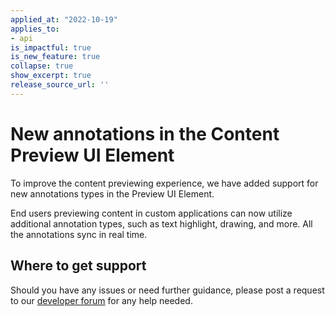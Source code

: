 ```yaml
---
applied_at: "2022-10-19"
applies_to: 
- api
is_impactful: true
is_new_feature: true
collapse: true
show_excerpt: true
release_source_url: ''
---
```


# New annotations in the Content Preview UI Element

To improve the content previewing experience, we have added support for new
annotations types in the Preview UI Element.
<!-- more -->

End users previewing content in custom applications can now utilize additional
annotation types, such as text highlight, drawing, and more. All the annotations
sync in real time.

## Where to get support

Should you have any issues or need further guidance, please post a request to
our [developer forum][1] for any help needed.

[1]: https://support.box.com/hc/en-us/community/topics/360001932973-Platform-and-Developer-Forum